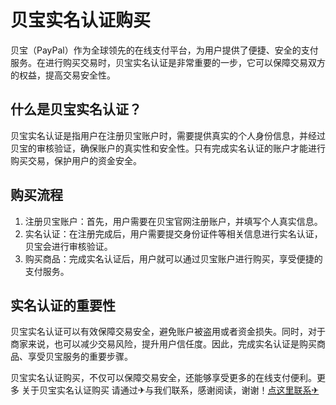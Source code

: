 # 贝宝实名认证购买

贝宝（PayPal）作为全球领先的在线支付平台，为用户提供了便捷、安全的支付服务。在进行购买交易时，贝宝实名认证是非常重要的一步，它可以保障交易双方的权益，提高交易安全性。

## 什么是贝宝实名认证？

贝宝实名认证是指用户在注册贝宝账户时，需要提供真实的个人身份信息，并经过贝宝的审核验证，确保账户的真实性和安全性。只有完成实名认证的账户才能进行购买交易，保护用户的资金安全。

## 购买流程

1. 注册贝宝账户：首先，用户需要在贝宝官网注册账户，并填写个人真实信息。
2. 实名认证：在注册完成后，用户需要提交身份证件等相关信息进行实名认证，贝宝会进行审核验证。
3. 购买商品：完成实名认证后，用户就可以通过贝宝账户进行购买，享受便捷的支付服务。

## 实名认证的重要性

贝宝实名认证可以有效保障交易安全，避免账户被盗用或者资金损失。同时，对于商家来说，也可以减少交易风险，提升用户信任度。因此，完成实名认证是购买商品、享受贝宝服务的重要步骤。

贝宝实名认证购买，不仅可以保障交易安全，还能够享受更多的在线支付便利。更多 关于贝宝实名认证购买 请通过✈与我们联系，感谢阅读，谢谢！[点这里联系✈](https://w.k02.cc)
